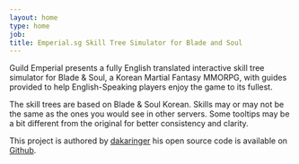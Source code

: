 ```yaml
---
layout: home
type: home
job: 
title: Emperial.sg Skill Tree Simulator for Blade and Soul
---
```

<p class="lead">Guild Emperial presents a fully English translated interactive skill tree simulator for Blade & Soul, a Korean Martial Fantasy MMORPG, with guides provided to help English-Speaking players enjoy the game to its fullest.</p>
The skill trees are based on Blade & Soul Korean. Skills may or may not be the same as the ones you would see in other servers. Some tooltips may be a bit different from the original for better consistency and clarity. 

This project is authored by <a href="https://github.com/dakaringer">dakaringer</a> his open source code is available on <a href="http://bit.ly/1AFTgca">Github</a>.  

